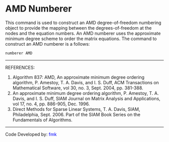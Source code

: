 # AMD Numberer

<p>This command is used to construct an AMD degree-of-freedom numbering
object to provide the mapping between the degrees-of-freedom at the
nodes and the equation numbers. An AMD numberer uses the approximate
minimum degree scheme to order the matrix equations. The command to
construct an AMD numberer is a follows:</p>

```tcl
numberer AMD
```
<hr />
<p>REFERENCES:</p>
<ol>
<li>Algorithm 837: AMD, An approximate minimum degree ordering
algorithm, P. Amestoy, T. A. Davis, and I. S. Duff, ACM Transactions on
Mathematical Software, vol 30, no. 3, Sept. 2004, pp. 381-388.</li>
<li>An approximate minimum degree ordering algorithm, P. Amestoy, T. A.
Davis, and I. S. Duff, SIAM Journal on Matrix Analysis and Applications,
vol 17, no. 4, pp. 886-905, Dec. 1996.</li>
<li>Direct Methods for Sparse Linear Systems, T. A. Davis, SIAM,
Philadelphia, Sept. 2006. Part of the SIAM Book Series on the
Fundamentals of Algorithms.</li>
</ol>
<hr />
<p>Code Developed by: <span style="color:blue"> fmk
</span></p>
